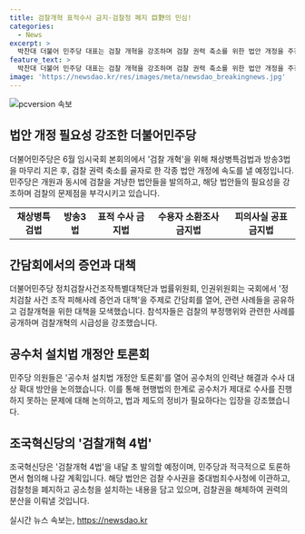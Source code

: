 ```yaml
---
title: 검찰개혁 표적수사 금지·검찰청 폐지 巨野의 민심!
categories:
  - News
excerpt: >
  박찬대 더불어 민주당 대표는 검찰 개혁을 강조하며 검찰 권력 축소를 위한 법안 개정을 주장했다. 이를 위해 더불어민주당은 검찰을 겨냥한 다수의 법안을 발의하고, 정치검찰 사건 조작 피해사례 증언과 대책에 대한 간담회를 개최했다. 뿐만 아니라, 조국혁신당도 검찰개혁 4법을 내달 초 발의하고 민주당과의 토론을 통해 검찰 개혁을 적극 추진할 계획이다. 이를 통해 검찰권의 해체와 검찰 수사권 이관 등 혁신을 추진할 예정이다.
feature_text: >
  박찬대 더불어 민주당 대표는 검찰 개혁을 강조하며 검찰 권력 축소를 위한 법안 개정을 주장했다. 이를 위해 더불어민주당은 검찰을 겨냥한 다수의 법안을 발의하고, 정치검찰 사건 조작 피해사례 증언과 대책에 대한 간담회를 개최했다. 뿐만 아니라, 조국혁신당도 검찰개혁 4법을 내달 초 발의하고 민주당과의 토론을 통해 검찰 개혁을 적극 추진할 계획이다. 이를 통해 검찰권의 해체와 검찰 수사권 이관 등 혁신을 추진할 예정이다.
image: 'https://newsdao.kr/res/images/meta/newsdao_breakingnews.jpg'
---
```


<p><img src="https://newsdao.kr/res/images/meta/newsdao_breakingnews.jpg" alt="pcversion 속보" /></p>

<h2 data-ke-size="size26">법안 개정 필요성 강조한 더불어민주당</h2>

<p data-ke-size="size16">더불어민주당은 6월 임시국회 본회의에서 '검찰 개혁'을 위해 채상병특검법과 방송3법을 마무리 지은 후, 검찰 권력 축소를 골자로 한 각종 법안 개정에 속도를 낼 예정입니다. 민주당은 개원과 동시에 검찰을 겨냥한 법안들을 발의하고, 해당 법안들의 필요성을 강조하며 검찰의 문제점을 부각시키고 있습니다.</p>

<table>
  <tr>
    <td style="text-align: center; height: 17px;"><b>채상병특검법</b></td>
    <td style="text-align: center; height: 17px;"><b>방송3법</b></td>
    <td style="text-align: center; height: 17px;"><b>표적 수사 금지법</b></td>
    <td style="text-align: center; height: 17px;"><b>수용자 소환조사 금지법</b></td>
    <td style="text-align: center; height: 17px;"><b>피의사실 공표금지법</b></td>
  </tr>
</table>

<h2 data-ke-size="size26">간담회에서의 증언과 대책</h2>

<p data-ke-size="size16">더불어민주당 정치검찰사건조작특별대책단과 법률위원회, 인권위원회는 국회에서 '정치검찰 사건 조작 피해사례 증언과 대책'을 주제로 간담회를 열어, 관련 사례들을 공유하고 검찰개혁을 위한 대책을 모색했습니다. 참석자들은 검찰의 부정행위와 관련한 사례를 공개하며 검찰개혁의 시급성을 강조했습니다.</p>

<h2 data-ke-size="size26">공수처 설치법 개정안 토론회</h2>

<p data-ke-size="size16">민주당 의원들은 '공수처 설치법 개정안 토론회'를 열어 공수처의 인력난 해결과 수사 대상 확대 방안을 논의했습니다. 이를 통해 현행법의 한계로 공수처가 제대로 수사를 진행하지 못하는 문제에 대해 논의하고, 법과 제도의 정비가 필요하다는 입장을 강조했습니다.</p>

<h2 data-ke-size="size26">조국혁신당의 '검찰개혁 4법'</h2>

<p data-ke-size="size16">조국혁신당은 '검찰개혁 4법'을 내달 초 발의할 예정이며, 민주당과 적극적으로 토론하면서 협의해 나갈 계획입니다. 해당 법안은 검찰 수사권을 중대범죄수사청에 이관하고, 검찰청을 폐지하고 공소청을 설치하는 내용을 담고 있으며, 검찰권을 해체하여 권력의 분산을 이뤄낼 것입니다.</p>
실시간 뉴스 속보는, <a href="https://newsdao.kr" rel="dofollow">https://newsdao.kr</a>


